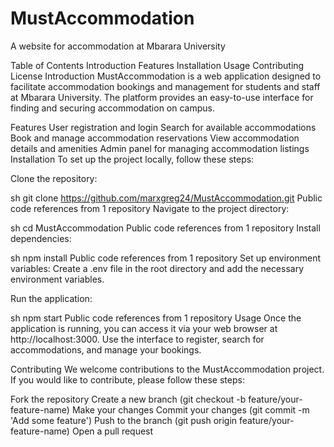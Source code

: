 # MustAccommodation
A website for accommodation at Mbarara University

Table of Contents
Introduction
Features
Installation
Usage
Contributing
License
Introduction
MustAccommodation is a web application designed to facilitate accommodation bookings and management for students and staff at Mbarara University. The platform provides an easy-to-use interface for finding and securing accommodation on campus.

Features
User registration and login
Search for available accommodations
Book and manage accommodation reservations
View accommodation details and amenities
Admin panel for managing accommodation listings
Installation
To set up the project locally, follow these steps:

Clone the repository:

sh
git clone https://github.com/marxgreg24/MustAccommodation.git
 Public code references from 1 repository
Navigate to the project directory:

sh
cd MustAccommodation
 Public code references from 1 repository
Install dependencies:

sh
npm install
 Public code references from 1 repository
Set up environment variables: Create a .env file in the root directory and add the necessary environment variables.

Run the application:

sh
npm start
 Public code references from 1 repository
Usage
Once the application is running, you can access it via your web browser at http://localhost:3000. Use the interface to register, search for accommodations, and manage your bookings.

Contributing
We welcome contributions to the MustAccommodation project. If you would like to contribute, please follow these steps:

Fork the repository
Create a new branch (git checkout -b feature/your-feature-name)
Make your changes
Commit your changes (git commit -m 'Add some feature')
Push to the branch (git push origin feature/your-feature-name)
Open a pull request
